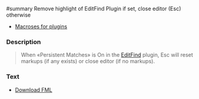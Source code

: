 ﻿#summary Remove highlight of EditFind Plugin if set, close editor (Esc) otherwise

  * [Macroses for plugins](Addon.md)

### Description ###

> When «Persistent Matches» is On in the [EditFind](http://code.google.com/p/far-plugins/wiki/EdtFind) plugin, Esc will reset markups (if any exists) or close editor (if no markups).

### Text ###

  * [Download FML](http://far-macro-library.googlecode.com/svn/trunk/Addon/EdtFindEsc.fml)